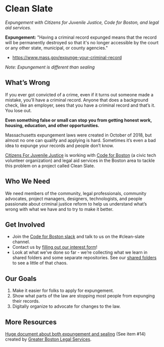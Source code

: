 <!-- README.md -->

# Clean Slate

_Expungement with Citizens for Juvenile Justice, Code for Boston, and legal aid services._

**Expungement:** "Having a criminal record expunged means that the record will be permanently destroyed so that it's no longer accessible by the court or any other state, municipal, or county agencies."

- https://www.mass.gov/expunge-your-criminal-record

_Note: Expungement is different than sealing_

## What’s Wrong

If you ever got convicted of a crime, even if it turns out someone made a mistake, you’ll have a criminal record. Anyone that does a background check, like an employer, sees that you have a criminal record and that’s it. You lose out.

**Even something false or small can stop you from getting honest work, housing, education, and other opportunities.**

Massachusetts expungement laws were created in October of 2018, but almost no one can qualify and applying is hard. Sometimes it’s even a bad idea to expunge your records and people don’t know.

[Citizens For Juvenile Justice](https://www.cfjj.org/) is working with [Code for Boston](https://www.codeforboston.org/) (a civic tech volunteer organization) and legal aid services in the Boston area to tackle this problem on a project called Clean Slate.

## Who We Need

We need members of the community, legal professionals, community advocates, project managers, designers, technologists, and people passionate about criminal justice reform to help us understand what’s wrong with what we have and to try to make it better.

## Get Involved

- Join the [Code for Boston slack](https://communityinviter.com/apps/cfb-public/code-for-boston) and talk to us on the #clean-slate channel.
- Contact us by [filling out our interest form](https://forms.gle/FZrBfNjC6JNtsQXP7)!
- Look at what we’ve done so far - we’re collecting what we learn in shared folders and some separate repositories. See our [shared folders](https://drive.google.com/drive/folders/1EiEt97817QzZNip9X5yrsXAdPCqUdF0M?usp=sharing) to see a little of that chaos.

## Our Goals

1. Make it easier for folks to apply for expungement.
1. Show what parts of the law are stopping most people from expunging their records.
1. Digitally organize to advocate for changes to the law.

## More Resources

[Huge document about both expungement and sealing](https://www.gbls.org/sites/default/files/2019-04/know-your-cori-rights-041819.pdf) (See item #14) created by [Greater Boston Legal Services](https://gbls.org/).

